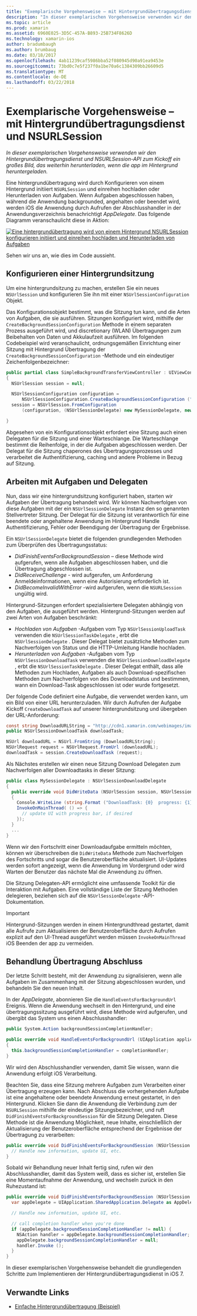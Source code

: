 ```yaml
---
title: "Exemplarische Vorgehensweise – mit Hintergrundübertragungsdienst und NSURLSession"
description: "In dieser exemplarischen Vorgehensweise verwenden wir den Hintergrundübertragungsdienst und NSURLSession-API zum Kickoff ein großes Bild, das weiterhin herunterladen, wenn die app im Hintergrund heruntergeladen."
ms.topic: article
ms.prod: xamarin
ms.assetid: 6960E025-3D5C-457A-B893-25B734F8626D
ms.technology: xamarin-ios
author: bradumbaugh
ms.author: brumbaug
ms.date: 03/18/2017
ms.openlocfilehash: 4ab11239caf5986bba52f080945d90a91ea9453e
ms.sourcegitcommit: 73bd0c7e5f237f0a1be70a6c1384309bb26609d5
ms.translationtype: MT
ms.contentlocale: de-DE
ms.lasthandoff: 03/22/2018
---
```

# <a name="walkthrough---using-background-transfer-service-and-nsurlsession"></a>Exemplarische Vorgehensweise – mit Hintergrundübertragungsdienst und NSURLSession

_In dieser exemplarischen Vorgehensweise verwenden wir den Hintergrundübertragungsdienst und NSURLSession-API zum Kickoff ein großes Bild, das weiterhin herunterladen, wenn die app im Hintergrund heruntergeladen._

Eine hintergrundübertragung wird durch Konfigurieren von einem Hintergrund initiiert `NSURLSession` und einreihen hochladen oder Herunterladen von Aufgaben. Wenn Aufgaben abgeschlossen haben, während die Anwendung backgrounded, angehalten oder beendet wird, werden iOS die Anwendung durch Aufrufen der Abschlusshandler in der Anwendungsverzeichnis benachrichtigt *AppDelegate*. Das folgende Diagramm veranschaulicht diese in Aktion:

 [![](background-transfer-walkthrough-images/transfer.png "Eine hintergrundübertragung wird von einem Hintergrund NSURLSession konfigurieren initiiert und einreihen hochladen und Herunterladen von Aufgaben")](background-transfer-walkthrough-images/transfer.png#lightbox)

Sehen wir uns an, wie dies im Code aussieht.

## <a name="configuring-a-background-session"></a>Konfigurieren einer Hintergrundsitzung

Um eine hintergrundsitzung zu machen, erstellen Sie ein neues `NSUrlSession` und konfigurieren Sie ihn mit einer `NSUrlSessionConfiguration` Objekt.

Das Konfigurationsobjekt bestimmt, was die Sitzung tun kann, und die Arten von Aufgaben, die sie ausführen.
Sitzungen konfiguriert wird, mithilfe der `CreateBackgroundSessionConfiguration` Methode in einem separaten Prozess ausgeführt wird, und discretionary (WLAN) Übertragungen zum Beibehalten von Daten und Akkulaufzeit ausführen.
Im folgenden Codebeispiel wird veranschaulicht, ordnungsgemäßen Einrichtung einer Sitzung mit Hintergrund Übertragung der `CreateBackgroundSessionConfiguration` -Methode und ein eindeutiger Zeichenfolgenbezeichner:

```csharp
public partial class SimpleBackgroundTransferViewController : UIViewController
{
  NSUrlSession session = null;

  NSUrlSessionConfiguration configuration =
      NSUrlSessionConfiguration.CreateBackgroundSessionConfiguration ("com.SimpleBackgroundTransfer.BackgroundSession");
  session = NSUrlSession.FromConfiguration
      (configuration, (NSUrlSessionDelegate) new MySessionDelegate, new NSOperationQueue());

}
```

Abgesehen von ein Konfigurationsobjekt erfordert eine Sitzung auch einen Delegaten für die Sitzung und einer Warteschlange.
Die Warteschlange bestimmt die Reihenfolge, in der die Aufgaben abgeschlossen werden. Der Delegat für die Sitzung chaperones des Übertragungsprozesses und verarbeitet die Authentifizierung, caching und andere Probleme in Bezug auf Sitzung.

## <a name="working-with-tasks-and-delegates"></a>Arbeiten mit Aufgaben und Delegaten

Nun, dass wir eine hintergrundsitzung konfiguriert haben, starten wir Aufgaben der Übertragung behandelt wird. Wir können Nachverfolgen von diese Aufgaben mit der ein `NSUrlSessionDelegate` Instanz den so genannten Stellvertreter Sitzung. Der Delegat für die Sitzung ist verantwortlich für eine beendete oder angehaltene Anwendung im Hintergrund Handle Authentifizierung, Fehler oder Beendigung der Übertragung der Ergebnisse.

Ein `NSUrlSessionDelegate` bietet die folgenden grundlegenden Methoden zum Überprüfen des Übertragungsstatus:

-  *DidFinishEventsForBackgroundSession* – diese Methode wird aufgerufen, wenn alle Aufgaben abgeschlossen haben, und die Übertragung abgeschlossen ist.
-  *DidReceiveChallenge* - wird aufgerufen, um Anforderung Anmeldeinformationen, wenn eine Autorisierung erforderlich ist.
-  *DidBecomeInvalidWithError* -wird aufgerufen, wenn die `NSURLSession` ungültig wird.


Hintergrund-Sitzungen erfordert spezialisiertere Delegaten abhängig von den Aufgaben, die ausgeführt werden. Hintergrund-Sitzungen werden auf zwei Arten von Aufgaben beschränkt:

-  *Hochladen von Aufgaben* -Aufgaben vom Typ `NSUrlSessionUploadTask` verwenden die `NSUrlSessionTaskDelegate` , erbt die `NSUrlSessionDelegate` . Dieser Delegat bietet zusätzliche Methoden zum Nachverfolgen von Status und die HTTP-Umleitung Handle hochladen.
-  *Herunterladen von Aufgaben* -Aufgaben vom Typ `NSUrlSessionDownloadTask` verwenden die `NSUrlSessionDownloadDelegate` , erbt die `NSUrlSessionTaskDelegate` . Dieser Delegat enthält, dass alle Methoden zum Hochladen, Aufgaben als auch Download-spezifischen Methoden zum Nachverfolgen von des Downloadstatus und bestimmen, wann ein Download-Task abgeschlossen ist oder wurde fortgesetzt.


Der folgende Code definiert eine Aufgabe, die verwendet werden kann, um ein Bild von einer URL herunterzuladen. Wir durch Aufrufen der Aufgabe Kickoff `CreateDownloadTask` auf unserer hintergrundsitzung und übergeben der URL-Anforderung:

```csharp
const string DownloadURLString = "http://cdn1.xamarin.com/webimages/images/xamarin.png";
public NSUrlSessionDownloadTask downloadTask;

NSUrl downloadURL = NSUrl.FromString (DownloadURLString);
NSUrlRequest request = NSUrlRequest.FromUrl (downloadURL);
downloadTask = session.CreateDownloadTask (request);
```

Als Nächstes erstellen wir einen neue Sitzung Download Delegaten zum Nachverfolgen aller Downloadtasks in dieser Sitzung:

```csharp
public class MySessionDelegate : NSUrlSessionDownloadDelegate
{
  public override void DidWriteData (NSUrlSession session, NSUrlSessionDownloadTask downloadTask, long bytesWritten, long totalBytesWritten, long totalBytesExpectedToWrite)
  {
    Console.WriteLine (string.Format ("DownloadTask: {0}  progress: {1}", downloadTask, progress));
    InvokeOnMainThread( () => {
      // update UI with progress bar, if desired
    });
  }
  ...
}
```

Wenn wir den Fortschritt einer Downloadaufgabe ermitteln möchten, können wir überschreiben die `DidWriteData` Methode zum Nachverfolgen des Fortschritts und sogar die Benutzeroberfläche aktualisiert. UI-Updates werden sofort angezeigt, wenn die Anwendung im Vordergrund oder wird Warten der Benutzer das nächste Mal die Anwendung zu öffnen.

Die Sitzung Delegaten-API ermöglicht eine umfassende Toolkit für die Interaktion mit Aufgaben. Eine vollständige Liste der Sitzung Methoden delegieren, beziehen sich auf die `NSUrlSessionDelegate` -API-Dokumentation.

> [!IMPORTANT]
> Hintergrund-Sitzungen werden in einem Hintergrundthread gestartet, damit alle Aufrufe zum Aktualisieren der Benutzeroberfläche durch Aufrufen explizit auf den UI-Thread ausgeführt werden müssen `InvokeOnMainThread` iOS Beenden der app zu vermeiden. 


## <a name="handling-transfer-completion"></a>Behandlung Übertragung Abschluss

Der letzte Schritt besteht, mit der Anwendung zu signalisieren, wenn alle Aufgaben im Zusammenhang mit der Sitzung abgeschlossen wurden, und behandeln Sie den neuen Inhalt.

In der *AppDelegate*, abonnieren Sie die `HandleEventsForBackgroundUrl` Ereignis. Wenn die Anwendung wechselt in den Hintergrund, und eine übertragungssitzung ausgeführt wird, diese Methode wird aufgerufen, und übergibt das System uns einen Abschlusshandler:

```csharp
public System.Action backgroundSessionCompletionHandler;

public override void HandleEventsForBackgroundUrl (UIApplication application, string sessionIdentifier, System.Action completionHandler)
{
  this.backgroundSessionCompletionHandler = completionHandler;
}
```

Wir wird den Abschlusshandler verwenden, damit Sie wissen, wann die Anwendung erfolgt iOS Verarbeitung.

Beachten Sie, dass eine Sitzung mehrere Aufgaben zum Verarbeiten einer Übertragung erzeugen kann. Nach Abschluss die vorhergehenden Aufgabe ist eine angehaltene oder beendete Anwendung erneut gestartet, in den Hintergrund. Klicken Sie dann die Anwendung die Verbindung zum der `NSURLSession` mithilfe der eindeutige Sitzungsbezeichner, und ruft `DidFinishEventsForBackgroundSession` für die Sitzung Delegaten. Diese Methode ist die Anwendung Möglichkeit, neue Inhalte, einschließlich der Aktualisierung der Benutzeroberfläche entsprechend der Ergebnisse der Übertragung zu verarbeiten:

```csharp
public override void DidFinishEventsForBackgroundSession (NSUrlSession session) {
  // Handle new information, update UI, etc.
}
```

Sobald wir Behandlung neuer Inhalt fertig sind, rufen wir den Abschlusshandler, damit das System weiß, dass es sicher ist, erstellen Sie eine Momentaufnahme der Anwendung, und wechseln zurück in den Ruhezustand ist:

```csharp
public override void DidFinishEventsForBackgroundSession (NSUrlSession session) {
  var appDelegate = UIApplication.SharedApplication.Delegate as AppDelegate;

  // Handle new information, update UI, etc.

  // call completion handler when you're done
  if (appDelegate.backgroundSessionCompletionHandler != null) {
    NSAction handler = appDelegate.backgroundSessionCompletionHandler;
    appDelegate.backgroundSessionCompletionHandler = null;
    handler.Invoke ();
  }
}
```

In dieser exemplarischen Vorgehensweise behandelt die grundlegenden Schritte zum Implementieren der Hintergrundübertragungsdienst in iOS 7.



## <a name="related-links"></a>Verwandte Links

- [Einfache Hintergrundübertragung (Beispiel)](https://developer.xamarin.com/samples/monotouch/SimpleBackgroundTransfer/)
